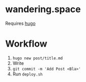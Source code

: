# wandering.space

Requires [hugo]()

Workflow
========

1. `hugo new post/title.md`
2. Write
3. `git commit -m 'Add Post <Bla>'`
4. Run `deploy.sh`
